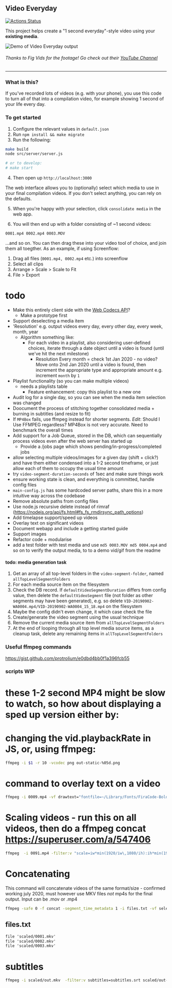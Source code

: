 ## Video Everyday

[![Actions Status](https://github.com/umaar/video-everyday/workflows/Node%20CI/badge.svg)](https://github.com/umaar/video-everyday/actions)

This project helps create a "1 second everyday"-style video using your __existing media__.

![Demo of Video Everyday output](demo.gif)

###### Thanks to Fig Vids for the footage! Go check out their [YouTube Channel](https://www.youtube.com/channel/UCPcQxhv9uNPef_DrXdF1_hg)

---

### What is this?

If you've recorded lots of videos (e.g. with your phone), you use this code to turn all of that into a compilation video, for example showing 1 second of your life every day.

### To get started

1. Configure the relevant values in `default.json`
2. Run `npm install && make migrate`
3. Run the following:

```sh
make build
node src/server/server.js

# or to develop:
# make start
```

4. Then open up `http://localhost:3000`

The web interface allows you to (optionally) select which media to use in your final compilation videos. If you don't select anything, you can rely on the defaults.

5. When you're happy with your selection, click `consolidate media` in the web app.

6. You will then end up with a folder consisting of ~1 second videos:

`0001.mp4 0002.mp4 0003.MOV`

...and so on. You can then drag these into your video tool of choice, and join them all toegther. As an example, if using Screenflow:

1. Drag all files (`0001.mp4, 0002.mp4` etc.) into screenflow
2. Select all clips
3. Arrange > Scale > Scale to Fit
4. File > Export

# todo

- Make this entirely client side with the [Web Codecs API](https://wicg.github.io/web-codecs/)?
    + Make a prototype first
- Support deselecting a media item
- 'Resolution' e.g. output videos every day, every other day, every week, month, year
    + Algorithm something like: 
        * For each video in a playlist, also considering user-defined choices, iterate through a date object until a video is found (until we've hit the next milestone)
            - Resolution Every month = check 1st Jan 2020 - no video? Move onto 2nd Jan 2020 until a video is found, then increment the appropriate type and appropriate amount e.g. increment `month` by `1`
- Playlist functionality (so you can make multiple videos)
    + needs a playlists table
        * Feature enhancement: copy this playlist to a new one
- Audit log for a single day, so you can see when the media item selection was changed
- Doocument the process of stitching together consolidated media + burning in subtitles (and resize to fit)
- If `MP4Box` fails, use ffmpeg instead for shorter segments. _Edit_: Should I Use FFMPEG regardless?  MP4Box is not very accurate. Need to benchmark the overall times 
- Add support for a Job Queue, stored in the DB, which can sequentially process videos even after the web server has started up
    + Provide a /jobs page which shows pending/in-progress/completed jobs
- allow selecting multiple videos/images for a given day (shift + click?) and have them either condensed into a 1-2 second timeframe, or just allow each of them to occupy the usual time amount
- try `video-segment-duration-seconds` of 1sec and make sure things work
- ensure working state is clean, and everything is committed, handle config files
- `main-config.js` has some hardcoded server paths, share this in a more intuitive way across the codebase
- Remove absolute paths from config files
- Use node.js recursive delete instead of rimraf (https://nodejs.org/api/fs.html#fs_fs_rmdirsync_path_options)
- Add timelapse support/speed up videos
- Overlay text on significant videos
- Document webapp and include a getting started guide
- Support images
- Refactor code + modularise
- add a test folder with test media and use `md5 0003.MOV md5 0004.mp4` and so on to verify the output media, to to a demo vid/gif from the readme


#### todo: media generation task

1. Get an array of all top-level folders in the `video-segment-folder`, named `allTopLevelSegmentFolders`
2. For each media source item on the filesystem
3. Check the DB record. If `defaultVideoSegmentDuration` differs from config value, then delete the `defaultVideoSegment` file (not folder as other segments may have been generated), e.g. so delete `VID-20190902-WA0004.mp4/VID-20190902-WA0004_15_18.mp4` on the filesystem
4. Maybe the config didn't even change, it which case check the file 
5. Create/generate the video segment using the usual technique
6. Remove the current media source item from `allTopLevelSegmentFolders`
7. At the end of looping through all top level media source items, as a cleanup task, delete any remaining items in `allTopLevelSegmentFolders`

### Useful ffmpeg commands

https://gist.github.com/protrolium/e0dbd4bb0f1a396fcb55

### scripts WIP

# these 1-2 second MP4 might be slow to watch, so how about displaying a sped up version either by:
# changing the vid.playbackRate in JS, or, using ffmpeg:

```sh
ffmpeg -i $1 -r 10 -vcodec png out-static-%05d.png
```

# command to overlay text on a video

```sh
ffmpeg -i 0009.mp4 -vf drawtext="fontfile=~/Library/Fonts/FiraCode-Bold.ttf: text='some text!':fontsize=80:fontcolor=white:x=100:y=100" 0009-text.mp4
```





# Scaling videos - run this on all videos, then do a ffmpeg concat https://superuser.com/a/547406

```sh
ffmpeg  -i 0091.mp4 -filter:v "scale=iw*min(1920/iw\,1080/ih):ih*min(1920/iw\,1080/ih), pad=1920:1080:(1920-iw*min(1920/iw\,1080/ih))/2:(1080-ih*min(1920/iw\,1080/ih))/2" -c:a copy scaled/0091.mkv
```

# Concatenating

This command will concatenate videos of the same format/size - confirmed working july 2020, must however use MKV files *not* mp4s for the final output. Input can be .mov or .mp4

```sh
ffmpeg -safe 0 -f concat -segment_time_metadata 1 -i files.txt -vf select=concatdec_select -af aselect=concatdec_select,aresample=async=1 final.mkv
```

## files.txt

```txt
file 'scaled/0001.mkv'
file 'scaled/0002.mkv'
file 'scaled/0003.mkv'
```

# subtitles

```sh
ffmpeg -i scaled/out.mkv  -filter:v subtitles=subtitles.srt scaled/out-subtitles.mkv
```